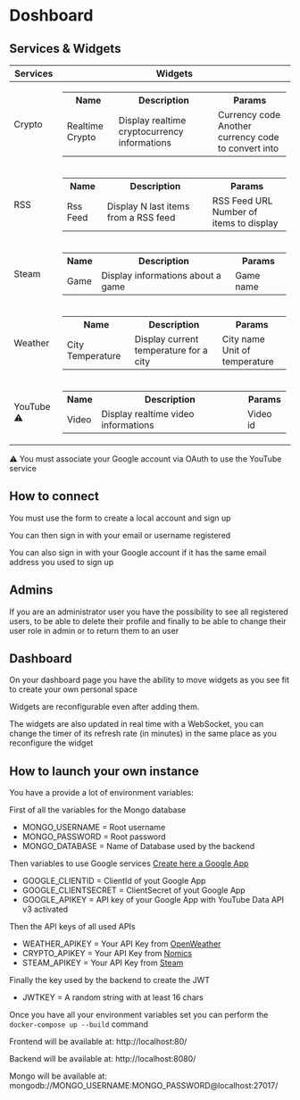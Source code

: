 # Doshboard

## Services & Widgets

| Services | Widgets |
|----------|---------|
| Crypto | <table><tbody><tr><th>Name</th><th>Description</th><th>Params</th></tr><tr><td>Realtime Crypto</td><td>Display realtime cryptocurrency informations</td><td>Currency code<br>Another currency code to convert into</td></tr></tbody></table> |
| RSS | <table><tbody><tr><th>Name</th><th>Description</th><th>Params</th></tr><tr><td>Rss Feed</td><td>Display N last items from a RSS feed</td><td>RSS Feed URL<br>Number of items to display</td></tr></tbody></table>|
| Steam | <table><tbody><tr><th>Name</th><th>Description</th><th>Params</th></tr><tr><td>Game</td><td>Display informations about a game</td><td>Game name</td></tr></tbody></table>|
| Weather | <table><tbody><tr><th>Name</th><th>Description</th><th>Params</th></tr><tr><td>City Temperature</td><td>Display current temperature for a city</td><td>City name<br>Unit of temperature</td></tr></tbody></table>|
| YouTube ⚠ | <table><tbody><tr><th>Name</th><th>Description</th><th>Params</th></tr><tr><td>Video</td><td>Display realtime video informations</td><td>Video id</td></tr></tbody></table>|

⚠ You must associate your Google account via OAuth to use the YouTube service 

## How to connect

You must use the form to create a local account and sign up

You can then sign in with your email or username registered

You can also sign in with your Google account if it has the same email address you used to sign up

## Admins

If you are an administrator user you have the possibility to see all registered users, to be able to delete their profile and finally to be able to change their user role in admin or to return them to an user

## Dashboard

On your dashboard page you have the ability to move widgets as you see fit to create your own personal space

Widgets are reconfigurable even after adding them.

The widgets are also updated in real time with a WebSocket, you can change the timer of its refresh rate (in minutes) in the same place as you reconfigure the widget

## How to launch your own instance

You have a provide a lot of environment variables:

First of all the variables for the Mongo database
 - MONGO_USERNAME = Root username
 - MONGO_PASSWORD = Root password
 - MONGO_DATABASE = Name of Database used by the backend

Then variables to use Google services
[Create here a Google App](https://console.cloud.google.com/apis/credentials)
 - GOOGLE_CLIENTID = ClientId of yout Google App
 - GOOGLE_CLIENTSECRET = ClientSecret of yout Google App
 - GOOGLE_APIKEY = API key of your Google App with YouTube Data API v3 activated

Then the API keys of all used APIs
 - WEATHER_APIKEY = Your API Key from [OpenWeather](https://api.openweathermap.org)
 - CRYPTO_APIKEY = Your API Key from [Nomics](https://api.nomics.com)
 - STEAM_APIKEY = Your API Key from [Steam](https://steamcommunity.com/dev/apikey)

 Finally the key used by the backend to create the JWT
 - JWTKEY = A random string with at least 16 chars

Once you have all your environment variables set you can perform the `docker-compose up --build` command

Frontend will be available at: http://localhost:80/

Backend will be available at: http://localhost:8080/

Mongo will be available at: mongodb://MONGO_USERNAME:MONGO_PASSWORD@localhost:27017/